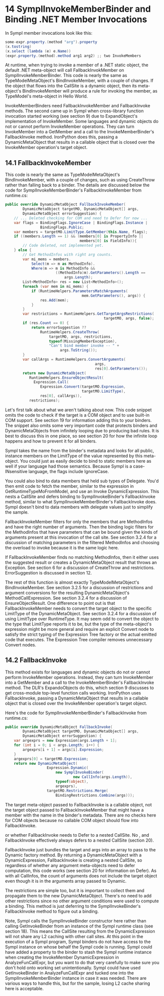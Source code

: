 # 14 SymplInvokeMemberBinder and Binding .NET Member Invocations

In Sympl member invocations look like this:

``` csharp
some-expr.property.(method "arg").property
(x.tostring)
(x.select (lambda (e) e.Name))
(expr.property.(method).method arg1 arg2) ;; two InvokeMembers
```

At runtime, when trying to invoke a member of a .NET static object, the default .NET meta-object will call FallbackInvokMember on SymplInvokeMemberBinder. This code is nearly the same as TypeModelMetaObject's BindInvokeMember, with a couple of changes. If the object that flows into the CallSite is a dynamic object, then its meta-object's BindInvokeMember will produce a rule for invoking the member, as TypeModel's meta-object in Hello World.

InvokeMemberBinders need FallbackInvokeMember and FallbackInvoke methods. The second came up in Sympl when cross-library function invocation started working (see section 9) due to ExpandObject's implementation of InvokeMember. Some languages and dynamic objects do not or cannot perform InvokeMember operations. They can turn InvokeMember into a GetMember and a call to the InvokeMemberBinder's FallbackInvoke method. IronPython does this, passing a DynamicMetaObject that results in a callable object that is closed over the InvokeMember operation's target object.

<h2 id="fallbackinvokemember">14.1 FallbackInvokeMember</h2>

This code is nearly the same as TypeModelMetaObject's BindInvokeMember, with a couple of changes, such as using CreateThrow rather than falling back to a binder. The details are discussed below the code for SymplInvokeMemberBinder's FallbackInvokeMember from runtime.cs:

``` csharp
public override DynamicMetaObject FallbackInvokeMember(
        DynamicMetaObject targetMO, DynamicMetaObject[] args,
        DynamicMetaObject errorSuggestion) {
    // ... Deleted checking for COM and need to Defer for now ...
    var flags = BindingFlags.IgnoreCase | BindingFlags.Instance |
                BindingFlags.Public;
    var members = targetMO.LimitType.GetMember(this.Name, flags);
    if ((members.Length == 1) && (members[0] is PropertyInfo || 
                                  members[0] is FieldInfo)){
        // Code deleted, not implemented yet. 
    } else {
        // Get MethodInfos with right arg counts.
        var mi_mems = members.
            Select(m => m as MethodInfo).
            Where(m => m is MethodInfo &&
                       ((MethodInfo)m).GetParameters().Length ==
                           args.Length);
        List<MethodInfo> res = new List<MethodInfo>();
        foreach (var mem in mi_mems) {
            if (RuntimeHelpers.ParametersMatchArguments(
                                   mem.GetParameters(), args)) {
                res.Add(mem);
            }
        }
        var restrictions = RuntimeHelpers.GetTargetArgsRestrictions(
                                             targetMO, args, false);
        if (res.Count == 0) {
            return errorSuggestion ??
                RuntimeHelpers.CreateThrow(
                    targetMO, args, restrictions,
                    typeof(MissingMemberException),
                    "Can't bind member invoke -- " + 
                         args.ToString());
        }
        var callArgs = RuntimeHelpers.ConvertArguments(
                                         args, 
                                         res[0].GetParameters());
        return new DynamicMetaObject(
           RuntimeHelpers.EnsureObjectResult(
             Expression.Call(
                Expression.Convert(targetMO.Expression, 
                                   targetMO.LimitType), 
                res[0], callArgs)),
           restrictions);
```

Let's first talk about what we aren't talking about now. This code snippet omits the code to check if the target is a COM object and to use built-in COM support. See section 19 for information adding this to your binders. The snippet also omits some very important code that protects binders and DynamicMetaObjects from infinitely looping due to producing bad rules. It is best to discuss this in one place, so see section 20 for how the infinite loop happens and how to prevent it for all binders.

Sympl takes the name from the binder's metadata and looks for all public, instance members on the LimitType of the value represented by this meta-object. You could just as easily decide to bind to static members here as well if your language had those semantics. Because Sympl is a case-INsensitive language, the flags include IgnoreCase.

You could also bind to data members that held sub types of Delegate. You'd then emit code to fetch the member, similar to the expression in GetRuntimeTypeMoFromModel, and use an Invoke DynamicExpression. This nests a CallSite and defers binding to SymplInvokeBinder's FallbackInvoke method, similar to what SymplInvokeMemberBinder's FallbackInvoke does. Sympl doesn't bind to data members with delegate values just to simplify the sample.

FallbackInvokeMember filters for only the members that are MethodInfos and have the right number of arguments. Then the binding logic filters for the MethodInfos that have parameters that can be bound given the kinds of arguments present at this invocation of the call site. See section 3.2.4 for a discussion of matching parameters in the filtered MethodInfos and choosing the overload to invoke because it is the same logic here.

If FallbackInvokeMember finds no matching MethodInfos, then it either uses the suggested result or creates a DynamicMetaObject result that throws an Exception. See section 6 for a discussion of CreateThrow and restrictions. ErrorSuggestion is discussed in section 12.

The rest of this function is almost exactly TypeModelMetaObject's BindInvokeMember. See section 3.2.5 for a discussion of restrictions and argument conversions for the resulting DynamicMetaObject's MethodCallExpression. See section 3.2.4 for a discussion of EnsureObjectResult. One difference to point out is that FallbackInvokeMember needs to convert the target object to the specific LimitType of the DynamicMetaObject. See section 3.2.4 for a discussion of using LimitType over RuntimeType. It may seem odd to convert the object to the type that LimitType reports it to be, but the type of the meta-object's expression might be more general and require an explicit Convert node to satisfy the strict typing of the Expression Tree factory or the actual emitted code that executes. The Expression Tree compiler removes unnecessary Convert nodes.

<h2 id="fallbackinvoke">14.2 FallbackInvoke</h2>

This method exists for languages and dynamic objects do not or cannot perform InvokeMember operations. Instead, they can turn InvokeMember into a GetMember and a call to the InvokeMemberBinder's FallbackInvoke method. The DLR's ExpandoObjects do this, which section 9 discusses to get cross-module top-level function calls working. IronPython uses FallbackInvoke, passing a DynamicMetaObject that results in a callable object that is closed over the InvokeMember operation's target object.

Here's the code for SymplInvokeMemberBinder's FallbackInvoke from runtime.cs:

``` csharp
public override DynamicMetaObject FallbackInvoke(
        DynamicMetaObject targetMO, DynamicMetaObject[] args,
        DynamicMetaObject errorSuggestion) {
    var argexprs = new Expression[args.Length + 1];
    for (int i = 0; i < args.Length; i++) {
        argexprs[i + 1] = args[i].Expression;
    }
    argexprs[0] = targetMO.Expression;
    return new DynamicMetaObject(
                   Expression.Dynamic(
                       new SymplInvokeBinder(
                               new CallInfo(args.Length)),
                       typeof(object),
                       argexprs),
                   targetMO.Restrictions.Merge(
                       BindingRestrictions.Combine(args)));
```

The target meta-object passed to FallbackInvoke is a callable object, not the target object passed to FallbackInvokeMember that might have a member with the name in the binder's metadata. There are no checks here for COM objects because no callable COM object should flow into FallbackInvoke.

or whether FallbackInvoke needs to Defer to a nested CallSite. No , and FallbackInvoke effectively always defers to a nested CallSite (section 20).

FallbackInvoke just bundles the target and args into an array to pass to the Dynamic factory method. By returning a DynamicMetaObject with a DynamicExpression, FallbackInvoke is creating a nested CallSite, so regardless of whether any argument meta-objects need to defer computation, this code works (see section 20 for information on Defer). As with all CallInfos, the count of arguments does not include the target object even though it is in the arguments array passed to Dynamic.

The restrictions are simple too, but it is important to collect them and propagate them to the new DynamicMetaObject. There's no need to add other restrictions since no other argument conditions were used to compute a binding. This method is just deferring to the SymplInvokeBinder's FallbackInvoke method to figure out a binding.

Note, Sympl calls the SymplInvokeBinder constructor here rather than calling GetInvokeBinder from an instance of the Sympl runtime class (see section 18). This means the CallSite resulting from the DynamicExpression will not share any L2 caching with other call sites. At this point in the execution of a Sympl program, Sympl binders do not have access to the Sympl instance on whose behalf the Sympl code is running. Sympl could have added a property to the binder to stash the Sympl runtime instance when creating the InvokeMember DynamicExpression in AnalyzeFunCallExpr, but you want to do that very carefully to make sure you don't hold onto working set unintentionally. Sympl could have used GetInvokeBinder in AnalyzeFunCallExpr and tucked one into the SymplInvokeMemberBinder instance in case it was needed. There are various ways to handle this, but for the sample, losing L2 cache sharing here is acceptable.
